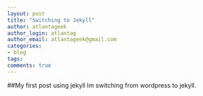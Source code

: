 ```yaml
---
layout: post
title: "Switching to Jekyll"
author: atlantageek
author_login: atlantag
author_email: atlantageek@gmail.com
categories: 
- blog
tags: 
comments: true
---
```


##My first post using jekyll
Im switching from wordpress to jekyll.
